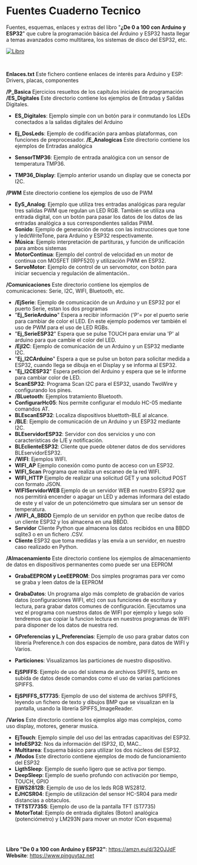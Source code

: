 # Fuentes Cuaderno Tecnico


Fuentes, esquemas, enlaces y extras del libro "__¿De 0 a 100 con Arduino y ESP32__" que cubre la programación básica del Arduino y ESP32 hasta llegar a temas avanzados como multitarea, los sistemas de disco del ESP32, etc.
<BR>

[![Libro](https://github.com/pinguytaz/Arduino-ESP32/tree/master/CuadernoTecnico/Portada.jpg)](https://amzn.eu/d/32OJJdF)

<BR>

__Enlaces.txt__ 
Este fichero contiene enlaces de interés para Arduino y ESP: Drivers, placas, componentes 

**/P_Basica** 
Ejercicios resueltos de los capítulos iniciales de programación 
**/ES_Digitales** 
Este directorio contiene los ejemplos de Entradas y Salidas Digitales.
- **ES_Digitales**: Ejemplo simple con un botón para ir conmutando los LEDs conectados a la salidas digitales del Arduino
- **Ej_DosLeds**: Ejemplo de codificación para ambas plataformas, con funciones de preprocesador. 
**/E_Analogicas** 
Este directorio contiene los ejemplos de Entradas analógica 

- **SensorTMP36**: Ejemplo de entrada analógica con un sensor de temperatura TMP36. 
- **TMP36_Display**: Ejemplo anterior usando un display que se conecta por I2C. 

**/PWM** 
Este directorio contiene los ejemplos de uso de PWM 

- **EyS_Analog**: Ejemplo que utiliza tres entradas analógicas para regular tres salidas PWM que regulan un LED RGB. También se utiliza una entrada digital, con un botón para pasar los datos de los datos de las entradas analógica a sus correspondientes salidas PWM. 
- **Sonido**: Ejemplo de generación de notas con las instrucciones que tone y ledcWriteTone, para Arduino y ESP32 respectivamente. 
- **Música**: Ejemplo interpretación de partituras, y función de unificación para ambos sistemas 
- **MotorContinua**: Ejemplo del control de velocidad en un motor de continua con MOSFET (IRPF520) y utilización PWM en ESP32. 
- **ServoMotor**: Ejemplo de control de un servomotor, con botón para iniciar secuencia y regulación de alimentación..

**/Comunicaciones** 
Este directorio contiene los ejemplos de comunicaciones: Serie, I2C, WIFI, Bluetooth, etc. 

- **/EjSerie**: Ejemplo de comunicación de un Arduino y un ESP32 por el puerto Serie, estan los dos programas 
- "**Ej_SerieArduino**" Espera a recibir información ('P'= por el puerto serie para cambiar de color el LED. En este ejemplo podemos ver también el uso de PWM para el uso de LED RGBs. 
- "**Ej_SerieESP32**" Espera que se pulse TOUCH para enviar una 'P' al arduino para que cambie el color del LED. 
- **/EjI2C**: Ejemplo de comunicación de un Arduino y un ESP32 mediante I2C. 
- "**Ej_I2CArduino**" Espera a que se pulse un boton para solicitar medida a ESP32, cuando llega se dibuja en el Display y se informa al ESP32. 
- "**Ej_I2CESP32**" Espera peticion del Arduino y espera que se le informe para cambiar color de LED. 
- **ScanESP32**: Programa Scan I2C para el ESP32, usando TwoWire y configurando los pines. 
- **/BLuetooth**: Ejemplos tratamiento Bluetooth. 
- **ConfigurarHc05**: Nos permite configurar el modulo HC-05 mediante comandos AT. 
- **BLEscanESP32**: Localiza dispositivos bluettoth-BLE al alcance. 
- **/BLE**: Ejemplo de comunicación de un Arduino y un ESP32 mediante I2C. 
- **BLEservidorESP32**: Servidor con dos servicios y uno con características de L/E y notificación. 
- **BLEclienteESP32**: Cliente que puede obtener datos de dos servidores BLEservidorESP32. 
- **/WIFI**: Ejemplos WIFI. 
- **WIFI_AP** Ejemplo conexión como punto de acceso con un ESP32. 
- **WIFI_Scan** Programa que realiza un escaneo de la red WIFI. 
- **WIFI_HTTP** Ejemplo de realizar una solicitud GET y una solicitud POST con formato JSON. 
- **WIFIServidorWEB** Ejemplo de un servidor WEB en nuestro ESP32 que nos permitirá encender o apagar un LED y ademas informara del estado de este y el valor de un potenciómetro que simulara ser un sensor de temperatura. 
- **/WIFI_A_BBDD** Ejemplo de un servidor en python que recibe datos de un cliente ESP32 y los almacena en una BBDD. 
- **Servidor** Cliente Python que almacena los datos recibidos en una BBDD sqlite3 o en un fichero .CSV. 
- **Cliente** ESP32 que toma medidas y las envía a un servidor, en nuestro caso realizado en Python. 


**/Almacenamiento** 
Este directorio contiene los ejemplos de almacenamiento de datos en dispositivos permanentes como puede ser una EEPROM 

- **GrabaEEPROM y LeeEEPROM**: Dos simples programas para ver como se graba y leen datos de la EEPROM 

- **GrabaDatos**: Un programa algo más completo de grabación de varios datos (configuraciones WIFI, etc) con sus funciones de escritura y lectura, para grabar datos comunes de configuración. Ejecutamos una vez el programa con nuestros datos de WIFI por ejemplo y luego solo tendremos que copiar la funcion lectura en nuestros programas de WIFI para disponer de los datos de nuestra red. 

- **GPreferencias y L_Preferencias**: Ejemplo de uso para grabar datos con librería Preference.h con dos espacios de nombre, para datos de WIFI y Varios. 

- **Particiones**: Visualizamos las particiones de nuestro dispositivo. 

- **EjSPIFFS**: Ejemplo de uso del sistema de archivos SPIFFS, tanto en subida de datos desde comandos como el uso de varias particiones SPIFFS. 

- **EjSPIFFS_ST7735**: Ejemplo de uso del sistema de archivos SPIFFS, leyendo un fichero de texto y dibujos BMP que se visualizan en la pantalla, usando la librería SPIFFS_ImageReader. 


**/Varios** 
Este directorio contiene los ejemplos algo mas complejos, como uso display, motores, generar musica. 

- **EjTouch**: Ejemplo simple del uso del las entradas capacitivas del ESP32. 
- **InfoESP32**: Nos da información del ISP32, ID, MAC.. 
- **Multitarea**: Esquema básico para utilizar los dos núcleos del ESP32. 
- **/Modos** Este directorio contiene ejemplos de modo de funcionamiento del ESP32 
- **LigthSleep**: Ejemplo de sueño ligero que se activa por tiempo. 
- **DeepSleep**: Ejemplo de sueño profundo con activación por tiempo, TOUCH, GPIO 
- **EjWS2812B**: Ejemplo de uso de los leds RGB WS2812. 
- **EJHCSR04**: Ejemplo de utilización del sensor HC-SR04 para medir distancias a obtaculos.
- **TFTST7735S**: Ejemplo de uso de la pantalla TFT (ST7735) 
- **MotorTotal**: Ejemplo de entrada digitales (Boton) analógica (potenciómetro) y LM293N para mover un motor (Con esquema) 


<br><br><br>
__Libro "De 0 a 100 con Arduino y ESP32"__: <https://amzn.eu/d/32OJJdF>  
__Website__: <https://www.pinguytaz.net>






